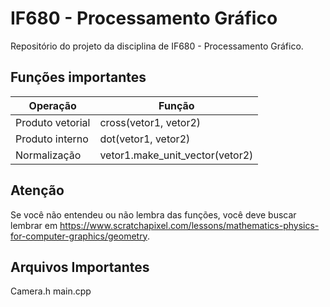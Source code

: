# IF680 - Processamento Gráfico
Repositório do projeto da disciplina de IF680 - Processamento Gráfico.


## Funções importantes
Operação | Função |
-|-|
Produto vetorial | cross(vetor1, vetor2) |
Produto interno  | dot(vetor1, vetor2) |
Normalização | vetor1.make_unit_vector(vetor2) |

## Atenção
Se você não entendeu ou não lembra das funções, você deve buscar lembrar em https://www.scratchapixel.com/lessons/mathematics-physics-for-computer-graphics/geometry.

## Arquivos Importantes 
Camera.h
main.cpp
